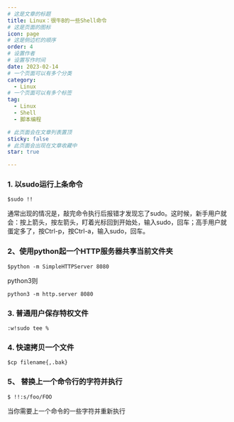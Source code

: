 ```yaml
---
# 这是文章的标题
title: Linux：很牛B的一些Shell命令
# 这是页面的图标
icon: page
# 这是侧边栏的顺序
order: 4
# 设置作者
# 设置写作时间
date: 2023-02-14
# 一个页面可以有多个分类
category:
  - Linux
# 一个页面可以有多个标签
tag:
  - Linux
  - Shell
  - 脚本编程

# 此页面会在文章列表置顶
sticky: false
# 此页面会出现在文章收藏中
star: true

---
```


### 1. 以sudo运行上条命令
```shell
$sudo !!
```
通常出现的情况是，敲完命令执行后报错才发现忘了sudo。这时候，新手用户就会：按上箭头，按左箭头，盯着光标回到开始处，输入sudo，回车；高手用户就蛋定多了，按Ctrl-p，按Ctrl-a，输入sudo，回车。


### 2、使用python起一个HTTP服务器共享当前文件夹
```shell
$python -m SimpleHTTPServer 8080
```

python3则
```shell
python3 -m http.server 8080
```

### 3. 普通用户保存特权文件

```shell
:w!sudo tee %
```

### 4. 快速拷贝一个文件
```shell
$cp filename{,.bak}
```

### 5、 替换上一个命令行的字符并执行
```shell
$ !!:s/foo/FOO
```
当你需要上一个命令的一些字符并重新执行

